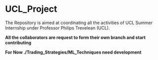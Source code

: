 # UCL_Project


The Repository is aimed at coordinating all the activities of UCL Summer Internship under Professor Philips Trevelean (UCL). 

**All the collaborators are request to form their own branch and start contributing**


**For Now    ./Trading_Strategies/ML_Techniques need development**

